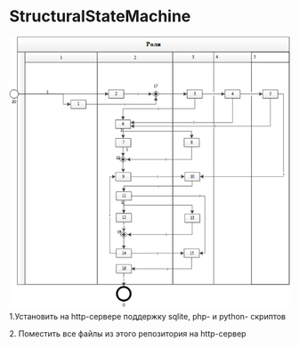 # StructuralStateMachine
![s](https://github.com/GrigoryevV/StructuralStateMachine/blob/main/fsmx.png)
1.Установить на http-сервере поддержку sqlite, php- и python- скриптов
<p>2. Поместить все файлы из этого репозитория на http-сервер



